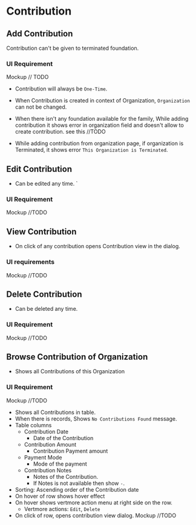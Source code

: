# Contribution

## Add Contribution

Contribution can't be given to terminated foundation.

### UI Requirement

Mockup // TODO

- Contribution will always be `One-Time`. 

- When Contribution is created in context of Organization, `Organization` can not be changed.
- When there isn't any foundation available for the family, While adding contribution it shows error in organization field and doesn't allow to create contribution. see this //TODO
- While adding contribution from organization page, if organization is Terminated, it shows error `This Organization is Terminated`.



## Edit Contribution

- Can be edited any time.  `

### UI Requirement

Mockup //TODO



## View Contribution

- On click of any contribution opens Contribution view in the dialog.

### UI requirements

Mockup //TODO



## Delete Contribution 

- Can be deleted any time.

### UI Requirement

Mockup //TODO



## Browse Contribution of Organization

- Shows all Contributions of this Organization

### UI Requirement

Mockup //TODO

- Shows all Contributions in table.
- When there is records, Shows `No Contributions Found` message.
- Table columns
  - Contribution Date
    - Date of the Contribution
  - Contribution Amount
    - Contribution Payment amount
  - Payment Mode
    - Mode of the payment
  - Contribution Notes
    - Notes of the Contribution.
    - If Notes is not available then show `-`.
- Sorting: Ascending order of the Contribution date
- On hover of row shows hover effect
- On hover shows vertmore action menu at right side on the row.
  - Vertmore actions: `Edit`, `Delete`
- On click of row, opens contribution view dialog. Mockup //TODO

